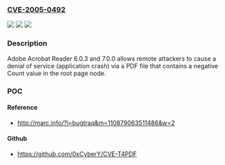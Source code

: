 ### [CVE-2005-0492](https://cve.mitre.org/cgi-bin/cvename.cgi?name=CVE-2005-0492)
![](https://img.shields.io/static/v1?label=Product&message=n%2Fa&color=blue)
![](https://img.shields.io/static/v1?label=Version&message=n%2Fa&color=blue)
![](https://img.shields.io/static/v1?label=Vulnerability&message=n%2Fa&color=brighgreen)

### Description

Adobe Acrobat Reader 6.0.3 and 7.0.0 allows remote attackers to cause a denial of service (application crash) via a PDF file that contains a negative Count value in the root page node.

### POC

#### Reference
- http://marc.info/?l=bugtraq&m=110879063511486&w=2

#### Github
- https://github.com/0xCyberY/CVE-T4PDF

